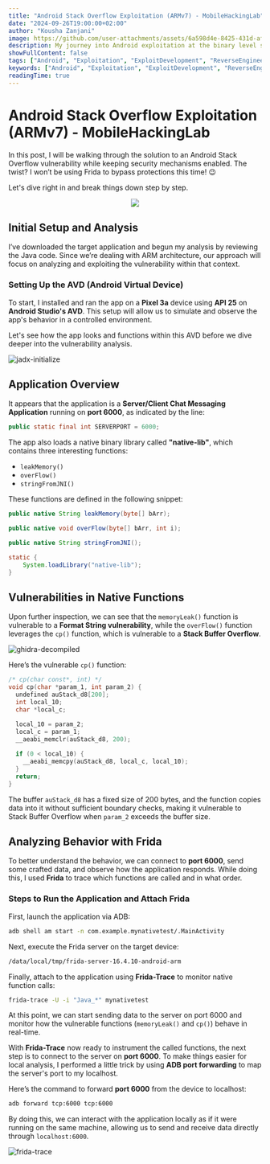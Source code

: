 ```yaml
---
title: "Android Stack Overflow Exploitation (ARMv7) - MobileHackingLab"
date: "2024-09-26T19:00:00+02:00"
author: "Kousha Zanjani"
image: https://github.com/user-attachments/assets/6a598d4e-8425-431d-af16-05b2810a37f8
description: My journey into Android exploitation at the binary level started with a deep passion for the subject. I was determined to simplify the process as much as possible, but it turne>
showFullContent: false
tags: ["Android", "Exploitation", "ExploitDevelopment", "ReverseEngineering", "MobileHackingLab"]
keywords: ["Android", "Exploitation", "ExploitDevelopment", "ReverseEngineering", "MobileHackingLab"]
readingTime: true
---
```

# Android Stack Overflow Exploitation (ARMv7) - MobileHackingLab

In this post, I will be walking through the solution to an Android Stack Overflow vulnerability while keeping security mechanisms enabled. The twist? I won’t be using Frida to bypass protections this time! 😉

Let's dive right in and break things down step by step.

<p align="center">
<img src="https://user-images.githubusercontent.com/36133745/164783235-d8df38a6-e0f3-4e68-9f64-57fa21b98435.gif">
</p>

## Initial Setup and Analysis

I’ve downloaded the target application and begun my analysis by reviewing the Java code. Since we’re dealing with ARM architecture, our approach will focus on analyzing and exploiting the vulnerability within that context.

### Setting Up the AVD (Android Virtual Device)

To start, I installed and ran the app on a **Pixel 3a** device using **API 25** on **Android Studio's AVD**. This setup will allow us to simulate and observe the app's behavior in a controlled environment.

Let's see how the app looks and functions within this AVD before we dive deeper into the vulnerability analysis.

![jadx-initialize](https://github.com/user-attachments/assets/75997cf2-c843-4388-8dc6-3552af0905ce)

## Application Overview

It appears that the application is a **Server/Client Chat Messaging Application** running on **port 6000**, as indicated by the line:

```Java
public static final int SERVERPORT = 6000;
```

The app also loads a native binary library called **"native-lib"**, which contains three interesting functions:

* `leakMemory()`
* `overFlow()`
* `stringFromJNI()`

These functions are defined in the following snippet:

```Java
public native String leakMemory(byte[] bArr);

public native void overFlow(byte[] bArr, int i);

public native String stringFromJNI();

static {
    System.loadLibrary("native-lib");
}
```

## Vulnerabilities in Native Functions

Upon further inspection, we can see that the `memoryLeak()` function is vulnerable to a **Format String vulnerability**, while the `overFlow()` function leverages the `cp()` function, which is vulnerable to a **Stack Buffer Overflow**.

![ghidra-decompiled](https://github.com/user-attachments/assets/c8bad8cb-06fa-4187-a1c9-0b321b8cdb34)

Here’s the vulnerable `cp()` function:

```c
/* cp(char const*, int) */
void cp(char *param_1, int param_2) {
  undefined auStack_d8[200];
  int local_10;
  char *local_c;

  local_10 = param_2;
  local_c = param_1;
  __aeabi_memclr(auStack_d8, 200);
  
  if (0 < local_10) {
    __aeabi_memcpy(auStack_d8, local_c, local_10);
  }
  return;
}
```

The buffer `auStack_d8` has a fixed size of 200 bytes, and the function copies data into it without sufficient boundary checks, making it vulnerable to Stack Buffer Overflow when `param_2` exceeds the buffer size.

## Analyzing Behavior with Frida

To better understand the behavior, we can connect to **port 6000**, send some crafted data, and observe how the application responds. While doing this, I used **Frida** to trace which functions are called and in what order.

### Steps to Run the Application and Attach Frida

First, launch the application via ADB:

```sh
adb shell am start -n com.example.mynativetest/.MainActivity
```

Next, execute the Frida server on the target device:

```sh
/data/local/tmp/frida-server-16.4.10-android-arm
```

Finally, attach to the application using **Frida-Trace** to monitor native function calls:

```sh
frida-trace -U -i "Java_*" mynativetest
```

At this point, we can start sending data to the server on port 6000 and monitor how the vulnerable functions (`memoryLeak()` and `cp()`) behave in real-time.

With **Frida-Trace** now ready to instrument the called functions, the next step is to connect to the server on **port 6000**. To make things easier for local analysis, I performed a little trick by using **ADB port forwarding** to map the server's port to my localhost.

Here’s the command to forward **port 6000** from the device to localhost:

```sh
adb forward tcp:6000 tcp:6000
```

By doing this, we can interact with the application locally as if it were running on the same machine, allowing us to send and receive data directly through `localhost:6000`.

![frida-trace](https://github.com/user-attachments/assets/3f11701b-1151-4f55-9574-61aade55f9f2)
